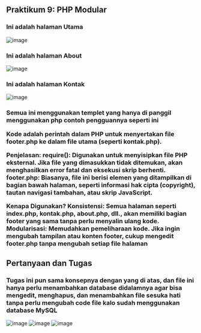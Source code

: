 <h2>Praktikum 9: PHP Modular</h2>
<h3>Ini adalah halaman Utama</h3>

![image](https://github.com/user-attachments/assets/447279c5-e881-4576-97d5-a91f00c30d41)
<h3>Ini adalah halaman About</h3>

![image](https://github.com/user-attachments/assets/28da3add-deb8-4315-a73f-062d90730bff)
<h3>Ini adalah halaman Kontak</h3>

![image](https://github.com/user-attachments/assets/8e22c5ba-3588-4958-8cbe-0590e95aa6f3)
<h3>Semua ini menggunakan templet yang hanya di panggil menggunakan php contoh pengguannya seperti ini

Kode <?php require('footer.php'); ?> adalah perintah dalam PHP untuk menyertakan file footer.php ke dalam file utama (seperti kontak.php).

Penjelasan:
require(): Digunakan untuk menyisipkan file PHP eksternal. Jika file yang dimasukkan tidak ditemukan, akan menghasilkan error fatal dan eksekusi skrip berhenti.
footer.php: Biasanya, file ini berisi elemen yang ditampilkan di bagian bawah halaman, seperti informasi hak cipta (copyright), tautan navigasi tambahan, atau skrip JavaScript.

Kenapa Digunakan?
Konsistensi: Semua halaman seperti index.php, kontak.php, about.php, dll., akan memiliki bagian footer yang sama tanpa perlu menyalin ulang kode.
Modularisasi: Memudahkan pemeliharaan kode. Jika ingin mengubah tampilan atau konten footer, cukup mengedit footer.php tanpa mengubah setiap file halaman

</h3>

<h2>Pertanyaan dan Tugas</h2>
<h3>Tugas ini pun sama konsepnya dengan yang di atas, dan file ini hanya perlu menambahkan database didalamnya agar bisa mengedit, menghapus, dan menambahkan file sesuka hati tanpa perlu mengubah code file kalo sudah menggunakan database MySQL </h3>

![image](https://github.com/user-attachments/assets/4af91b4d-1bce-4aa9-ac12-ace0a0d7e6b8)
![image](https://github.com/user-attachments/assets/6d375f8b-e610-4a09-88a4-4b6871911f61)
![image](https://github.com/user-attachments/assets/8646344e-fb17-44f9-af37-d50eca36ec31)
